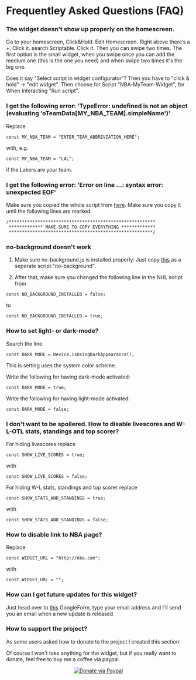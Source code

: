 

# Frequentley Asked Questions (FAQ)
### The widget doesn't show up properly on the homescreen.
Go to your homescreen, Click&Hold. Edit Homescreen. Right above there‘s a +. Click it. search Scriptable. Click it. Then you can swipe two times. The first option  is the small widget, when you swipe once you can add the medium one  (this is the one you need) and when swipe two times it's the big one. 

Does it say "Select script in widget configurator"? Then you have to "click & hold" -> "edit widget". Then choose for Script "NBA-MyTeam-Widget", for When Interacting "Run script".

### I get the following error: 'TypeError: undefined is not an object (evaluating 'oTeamData[MY_NBA_TEAM].simpleName')'      
Replace
```
const MY_NBA_TEAM = "ENTER_TEAM_ABBREVIATION_HERE";
```
with, e.g.
```
const MY_NBA_TEAM = "LAL";
```
if the Lakers are your team.

### I get the following error: 'Error on line ...: syntax error: unexpected EOF'
Make sure you copied the whole script from [here](https://raw.githubusercontent.com/thisisevanfox/nba-my-team-ios-widget/main/NBA-MyTeam-Widget.js).
Make sure you copy it until the following lines are marked:
```
/********************************************************
 ************* MAKE SURE TO COPY EVERYTHING *************
 *******************************************************/
```

### no-background doesn't work
1. Make sure no-background.js is installed properly: Just copy [this](https://raw.githubusercontent.com/supermamon/scriptable-no-background/master/no-background.js) as a seperate script "no-background".

2. After that, make sure you changed the following line in the NHL script from
```
const NO_BACKGROUND_INSTALLED = false;
```
to
```
const NO_BACKGROUND_INSTALLED = true;
```

### How to set light- or dark-mode?
Search the line
```
const DARK_MODE = Device.isUsingDarkAppearance();
```
This is setting uses the system color scheme.

Write the following for having dark-mode activated:
```
const DARK_MODE = true;
```

Write the following for having light-mode activated:
```
const DARK_MODE = false;
```
### I don't want to be spoilered. How to disable livescores and W-L-OTL stats, standings and top scorer?
For hiding livescores replace
```
const SHOW_LIVE_SCORES = true;
```
with
```
const SHOW_LIVE_SCORES = false;
```
For hiding W-L stats, standings and top scorer replace
```
const SHOW_STATS_AND_STANDINGS = true;
```
with
```
const SHOW_STATS_AND_STANDINGS = false;
```
### How to disable link to NBA page?
Replace
```
const WIDGET_URL = "http://nba.com";
```
with
```
const WIDGET_URL = "";
```

### How can I get future updates for this widget?
Just head over to [this](https://forms.gle/4SBmYLcVgzFak7SZ9) GoogleForm, type your email address and I'll send you an email when a new update is released.

### How to support the project?
As some users asked how to donate to the project I created this section:

Of course I won't take anything for the widget, but if you really want to donate, feel free to buy me a coffee via paypal.

<p align="center">
<a href="http://paypal.me/thisisevanfox" target="_blank"><img src="https://camo.githubusercontent.com/74865d9b3ad7b0a216f64653cee3d2027790220fb7b0302cf693e5a9e7c20c7a/68747470733a2f2f696d672e736869656c64732e696f2f62616467652f70617970616c2d646f6e6174652d79656c6c6f772e737667" alt="Donate via Paypal" border="0" /></a>
</p>  
